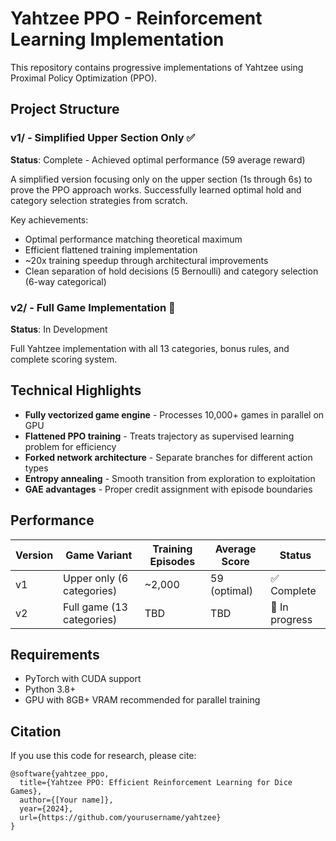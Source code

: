 # Yahtzee PPO - Reinforcement Learning Implementation

This repository contains progressive implementations of Yahtzee using Proximal Policy Optimization (PPO).

## Project Structure

### v1/ - Simplified Upper Section Only ✅
**Status**: Complete - Achieved optimal performance (59 average reward)

A simplified version focusing only on the upper section (1s through 6s) to prove the PPO approach works. Successfully learned optimal hold and category selection strategies from scratch.

Key achievements:
- Optimal performance matching theoretical maximum
- Efficient flattened training implementation
- ~20x training speedup through architectural improvements
- Clean separation of hold decisions (5 Bernoulli) and category selection (6-way categorical)

### v2/ - Full Game Implementation 🚧
**Status**: In Development

Full Yahtzee implementation with all 13 categories, bonus rules, and complete scoring system.

## Technical Highlights

- **Fully vectorized game engine** - Processes 10,000+ games in parallel on GPU
- **Flattened PPO training** - Treats trajectory as supervised learning problem for efficiency  
- **Forked network architecture** - Separate branches for different action types
- **Entropy annealing** - Smooth transition from exploration to exploitation
- **GAE advantages** - Proper credit assignment with episode boundaries

## Performance

| Version | Game Variant | Training Episodes | Average Score | Status |
|---------|-------------|------------------|---------------|---------|
| v1 | Upper only (6 categories) | ~2,000 | 59 (optimal) | ✅ Complete |
| v2 | Full game (13 categories) | TBD | TBD | 🚧 In progress |

## Requirements

- PyTorch with CUDA support
- Python 3.8+
- GPU with 8GB+ VRAM recommended for parallel training

## Citation

If you use this code for research, please cite:
```
@software{yahtzee_ppo,
  title={Yahtzee PPO: Efficient Reinforcement Learning for Dice Games},
  author={[Your name]},
  year={2024},
  url={https://github.com/yourusername/yahtzee}
}
```